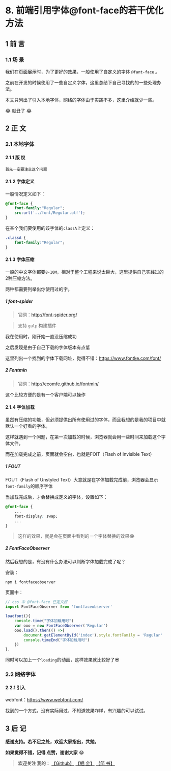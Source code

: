 # 8. 前端引用字体@font-face的若干优化方法
## 1 前 言
### 1.1 场 景
我们在页面展示时，为了更好的效果，一般使用了自定义的字体 `@fant-face` 。

之前在开发的时候使用了一些自定义字体，这里总结下自己寻找的的一些处理办法。

本文只列出了引入本地字体，网络的字体由于实践不多，这里介绍就少一些。

😂 献丑了 😂

## 2 正 文
### 2.1 本地字体

#### 2.1.1 版 权
```!
首先一定要注意这个问题
```

#### 2.1.2 字体定义

一般情况定义如下：

```css
@font-face {
    font-family:"Regular";
    src:url('../font/Regular.otf');
}
```
在某个我们要使用的该字体的`classA`上定义：
```css
.classA {
    font-family:"Regular";
}
```
#### 2.1.3 字体压缩
一般的中文字体都要`8-10M`，相对于整个工程来说太巨大，这里提供自己实践过的2种压缩方法。

两种都需要列举出你使用过的字。
##### 1 font-spider
> 官网：http://font-spider.org/

> 支持 `gulp` 构建插件

我在使用时，刚开始一直没压缩成功

之后发现是由于自己下载的字体版本有点低

这里列出一个找到的字体下载网址，觉得不错：https://www.fontke.com/font/

##### 2 Fontmin
> 官网：http://ecomfe.github.io/fontmin/

这个比较方便的是有一个客户端可以操作

#### 2.1.4 字体加载
虽然有压缩的功能，但必须提供出所有使用过的字体，而且我想的是我的项目中就默认一个好看的字体。

这样就遇到一个问题，在第一次加载的时候，浏览器就会用一些时间来加载这个字体文件。

而在加载完成之前，页面就会空白，也就是FOIT（Flash of Invisible Text）

##### 1 FOUT
FOUT（Flash of Unstyled Text）大意就是在字体加载完成前，浏览器会显示`font-family`的顺序字体

当加载完成后，才会替换成定义的字体，设置如下：
```css
@font-face {
    ...
    font-display: swap;
    ...
}
```
> 这样的效果，就是会在页面中看到的一个字体替换的效果😂

##### 2 FontFaceObserver
然后我想的是，有没有什么办法可以判断字体加载完成了呢？

安装：

`npm i fontfaceobserver`

页面中：

```js
// css 中 @font-face 已定义好
import FontFaceObserver from 'fontfaceobserver'

loadfont(){
    console.time("字体加载用时")
    var ooo = new FontFaceObserver('Regular')
    ooo.load().then(() =>{
        document.getElementById('index').style.fontFamily = 'Regular'
        console.timeEnd("字体加载用时")
    })
},
```

同时可以加上一个`loading`的动画，这样效果就比较好了😎

### 2.2 网络字体
#### 2.2.1 引入
webfont：https://www.webfont.com/

找到的一个方式，没有实际用过，不知道效果咋样，有兴趣的可以试试。

## 3 后 记
**感谢支持。若不足之处，欢迎大家指出，共勉。**

**如果觉得不错，记得 点赞，谢谢大家** 😂 

> **欢迎关注 我的：** [【Github】](https://github.com/xrkffgg) [【掘 金】](https://juejin.im/user/59c369496fb9a00a4843a3e2) [【简 书】](https://www.jianshu.com/u/4ca4daac5890)